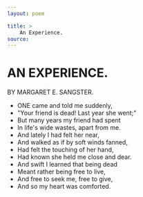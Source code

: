 ```yaml
---
layout: poem

title: >
    An Experience.
source: 
---
```


         
# AN EXPERIENCE.
 BY MARGARET E. SANGSTER.

  - ONE came and told me suddenly,
 -    "Your friend is dead!  Last year she went;"
 -    But many years my friend had spent
 - In life's wide wastes, apart from me.
  - And lately I had felt her near,
 -    And walked as if by soft winds fanned,
 -    Had felt the touching of her hand,
 - Had known she held me close and dear.
  - And swift I learned that being dead
 -    Meant rather being free to live,
 -    And free to seek me, free to give,
 - And so my heart was comforted.
      